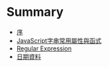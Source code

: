 # Summary

* [序](README.md)
* [JavaScript字串常用屬性與函式](string_methods.md)
* [Regular Expression](regularexpression.md)
* [日期資料](jsdate.md)

